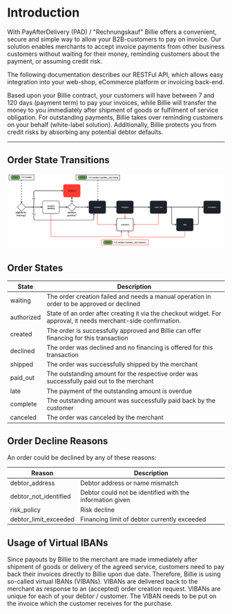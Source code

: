 # Introduction

With PayAfterDelivery (PAD) / "Rechnungskauf" Billie offers a convenient, secure and simple way to allow your B2B-customers
to pay on invoice. Our solution enables merchants to accept invoice payments from other business customers without waiting for their money,
reminding customers about the payment, or assuming credit risk.

The following documentation describes our RESTFul API, which allows easy integration into your web-shop,
eCommerce platform or invoicing back-end.

Based upon your Billie contract, your customers will have between 7 and 120 days (payment term) to pay your invoices, while Billie will 
transfer the money to you immediately after shipment of goods or fulfilment of service obligation. For outstanding payments, 
Billie takes over reminding customers on your behalf (white-label solution). Additionally, Billie protects you from credit risks 
by absorbing any potential debtor defaults.

---
## Order State Transitions

![img](src/Resources/docs/orders-workflow-public.png)

## Order States

| State         | Description                                                                                   |
|---------------|-----------------------------------------------------------------------------------------------|
| waiting       | The order creation failed and needs a manual operation in order to be approved or declined    |
| authorized    | State of an order after creating it via the checkout widget. For approval, it needs merchant-side confirmation.    |
| created       | The order is successfully approved and Billie can offer financing for this transaction        |
| declined      | The order was declined and no financing is offered for this transaction                       |
| shipped       | The order was successfully shipped by the merchant                                            |
| paid_out      | The outstanding amount for the respective order was successfully paid out to the merchant     |
| late          | The payment of the outstanding amount is overdue                                              |
| complete      | The outstanding amount was successfully paid back by the customer                             |
| canceled      | The order was canceled by the merchant       


## Order Decline Reasons

An order could be declined by any of these reasons:

| Reason                | Description                                               |
|-----------------------|-----------------------------------------------------------|
| debtor_address        | Debtor address or name mismatch                           |
| debtor_not_identified | Debtor could not be identified with the information given |
| risk_policy           | Risk decline                                              |
| debtor_limit_exceeded | Financing limit of debtor currently exceeded              |


## Usage of Virtual IBANs

Since payouts by Billie to the merchant are made immediately after shipment of goods or delivery of the agreed service, customers need to 
pay back their invoices directly to Billie upon due date. Therefore, Billie is using so-called virtual IBANs (VIBANs).
VIBANs are delivered back to the merchant as response to an (accepted) order creation request. VIBANs are unique for each of your 
debtor / customer. The VIBAN needs to be put on the invoice which the customer receives for the purchase.
